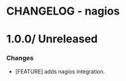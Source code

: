 # CHANGELOG - nagios

1.0.0/ Unreleased
==================

### Changes

* [FEATURE] adds nagios integration.
